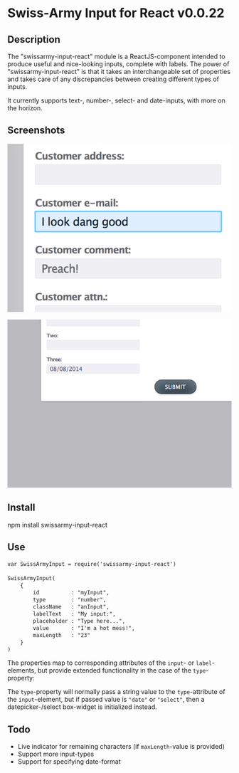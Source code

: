 # Swiss-Army Input for React v0.0.22

## Description

The "swissarmy-input-react" module is a ReactJS-component intended to produce useful and nice-looking inputs, complete with labels. The power of "swissarmy-input-react" is that it takes an interchangeable set of properties and takes care of any discrepancies between creating different types of inputs.

It currently supports text-, number-, select- and date-inputs, with more on the horizon.

## Screenshots

![](screenshot.png)

![](screengrab.gif)

## Install

npm install swissarmy-input-react

## Use

	var SwissArmyInput = require('swissarmy-input-react')

	SwissArmyInput(
	    {
	        id          : "myInput",
	        type        : "number",
	        className   : "anInput",
	        labelText   : "My input:",
	        placeholder : "Type here...",
	        value       : "I'm a hot mess!",
	        maxLength   : "23"
	    }
	)

The properties map to corresponding attributes of the `input`- or `label`-elements, but provide extended functionality in the case of the `type`-property:

The `type`-property will normally pass a string value to the `type`-attribute of the `input`-element, but if passed value is `"date"` or `"select"`, then a datepicker-/select box-widget is initialized instead.

## Todo

* Live indicator for remaining characters (if `maxLength`-value is provided)
* Support more input-types
* Support for specifying date-format
